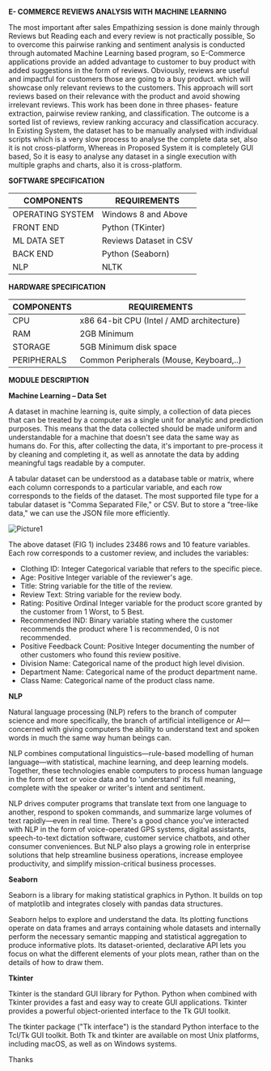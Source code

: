 **E- COMMERCE REVIEWS ANALYSIS WITH**
**MACHINE LEARNING**

The most important after sales Empathizing session is done mainly through Reviews but Reading each and every review is not practically possible, So to overcome this pairwise ranking and sentiment analysis is conducted through automated Machine Learning based program, so E-Commerce applications provide an added advantage to customer to buy product with added suggestions in the form of reviews. Obviously, reviews are useful and impactful for customers those are going to a buy product. which will showcase only relevant reviews to the customers. This approach will sort reviews based on their relevance with the product and avoid showing irrelevant reviews. This work has been done in three phases- feature extraction, pairwise review ranking, and classification. The outcome is a sorted list of reviews, review ranking accuracy and classification accuracy. In Existing System, the dataset has to be manually analysed with individual scripts which is a very slow process to analyse the complete data set, also it is not cross-platform, Whereas in Proposed System it is completely GUI based, So it is easy to analyse any dataset in a single execution with multiple graphs and charts, also it is cross-platform.

**SOFTWARE SPECIFICATION**

| **COMPONENTS** | **REQUIREMENTS** |
| --- | --- |
| OPERATING SYSTEM | Windows 8 and Above |
| FRONT END | Python (TKinter) |
| ML DATA SET | Reviews Dataset in CSV |
| BACK END | Python (Seaborn) |
| NLP | NLTK |

**HARDWARE SPECIFICATION**

| **COMPONENTS** | **REQUIREMENTS** |
| --- | --- |
| CPU | x86 64-bit CPU (Intel / AMD architecture) |
| RAM | 2GB Minimum |
| STORAGE | 5GB Minimum disk space |
| PERIPHERALS | Common Peripherals (Mouse, Keyboard,..) |

**MODULE DESCRIPTION**

**Machine Learning – Data Set**

A dataset in machine learning is, quite simply, a collection of data pieces that can be treated by a computer as a single unit for analytic and prediction purposes. This means that the data collected should be made uniform and understandable for a machine that doesn't see data the same way as humans do. For this, after collecting the data, it's important to pre-process it by cleaning and completing it, as well as annotate the data by adding meaningful tags readable by a computer.

A tabular dataset can be understood as a database table or matrix, where each column corresponds to a particular variable, and each row corresponds to the fields of the dataset. The most supported file type for a tabular dataset is "Comma Separated File," or CSV. But to store a "tree-like data," we can use the JSON file more efficiently.

![Picture1](https://github.com/kheshore/Review-Analysis/assets/43311731/476559f1-28a2-46dd-828d-cb7ed6dd71e6)

The above dataset (FIG 1) includes 23486 rows and 10 feature variables. Each row corresponds to a customer review, and includes the variables:

- Clothing ID: Integer Categorical variable that refers to the specific piece.
- Age: Positive Integer variable of the reviewer's age.
- Title: String variable for the title of the review.
- Review Text: String variable for the review body.
- Rating: Positive Ordinal Integer variable for the product score granted by the customer from 1 Worst, to 5 Best.
- Recommended IND: Binary variable stating where the customer recommends the product where 1 is recommended, 0 is not recommended.
- Positive Feedback Count: Positive Integer documenting the number of other customers who found this review positive.
- Division Name: Categorical name of the product high level division.
- Department Name: Categorical name of the product department name.
- Class Name: Categorical name of the product class name.

**NLP**

Natural language processing (NLP) refers to the branch of computer science and more specifically, the branch of artificial intelligence or AI—concerned with giving computers the ability to understand text and spoken words in much the same way human beings can.

NLP combines computational linguistics—rule-based modelling of human language—with statistical, machine learning, and deep learning models. Together, these technologies enable computers to process human language in the form of text or voice data and to 'understand' its full meaning, complete with the speaker or writer's intent and sentiment.

NLP drives computer programs that translate text from one language to another, respond to spoken commands, and summarize large volumes of text rapidly—even in real time. There's a good chance you've interacted with NLP in the form of voice-operated GPS systems, digital assistants, speech-to-text dictation software, customer service chatbots, and other consumer conveniences. But NLP also plays a growing role in enterprise solutions that help streamline business operations, increase employee productivity, and simplify mission-critical business processes.

**Seaborn**

Seaborn is a library for making statistical graphics in Python. It builds on top of matplotlib and integrates closely with pandas data structures.

Seaborn helps to explore and understand the data. Its plotting functions operate on data frames and arrays containing whole datasets and internally perform the necessary semantic mapping and statistical aggregation to produce informative plots. Its dataset-oriented, declarative API lets you focus on what the different elements of your plots mean, rather than on the details of how to draw them.

**Tkinter**

Tkinter is the standard GUI library for Python. Python when combined with Tkinter provides a fast and easy way to create GUI applications. Tkinter provides a powerful object-oriented interface to the Tk GUI toolkit.

The tkinter package ("Tk interface") is the standard Python interface to the Tcl/Tk GUI toolkit. Both Tk and tkinter are available on most Unix platforms, including macOS, as well as on Windows systems.

Thanks 

